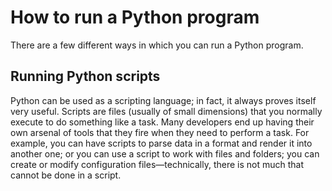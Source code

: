 # How to run a Python program

There are a few different ways in which you can run a Python program.

## Running Python scripts

Python can be used as a scripting language; in fact, it always proves itself very useful. Scripts are files (usually of small dimensions) that you normally execute to do something like a task. Many developers end up having their own arsenal of tools that they fire when they need to perform a task. For example, you can have scripts to parse data in a format and render it into another one; or you can use a script to work with files and folders; you can create or modify configuration files—technically, there is not much that cannot be done in a script.
